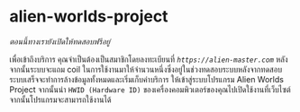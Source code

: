 # alien-worlds-project

_ตอนนี้ทางเรายังเปิดให้ทดสอบฟรีอยู่_

เพื่อเข้าถึงบริการ คุณจำเป็นต้องเป็นสมาชิกโดยลงทะเบียนที่ _`https://alien-master.com`_ หลังจากนั้นระบบจะแถม coil ในการใช้งานมาให้จำนวนหนึ่งซึ่งอยู่ในช่วงทดสอบระบบหลังจากทดสอบระบบเสร็จจะทำการล้างข้อมูลทั้งหมดและเริ่มเก็บค่าบริการ ให้เข้าสู่ระบบโปรแกรม Alien Worlds Project จากนั้นนำ `HWID (Hardware ID)` ของเครื่องคอมพิวเตอร์ของคุณไปเปิดใช้งานที่เว็บไซต์ จากนั้นโปรแกรมจะสามารถใช้งานได้
